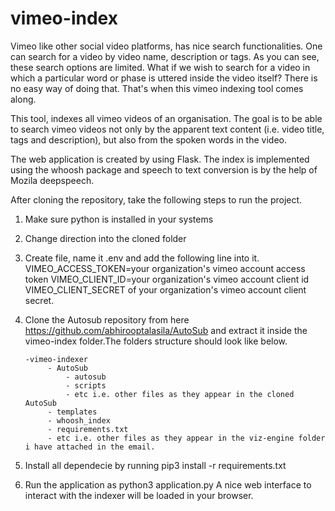 # vimeo-index
Vimeo like other social video platforms, has nice search functionalities. One can search for a video by video name, description or tags. As you can see, these search options are limited. What if we wish to search for a video in which a particular word or phase is uttered inside the video itself? There is no easy way of doing that. That's when this vimeo indexing tool comes along.

This tool, indexes all vimeo videos of an organisation. The goal is to be able to search vimeo videos not only by the apparent text content (i.e. video title, tags and description), but also from the spoken words in the video. 

The web application is created by using Flask. The index is implemented using the whoosh package and speech to text conversion is by the help of Mozila deepspeech.

After cloning the repository, take the following steps to run the project.
1) Make sure python is installed in your systems

2) Change direction into the cloned folder 

3) Create file, name it .env and add the following line into it.
   VIMEO_ACCESS_TOKEN=your organization's vimeo account access token
   VIMEO_CLIENT_ID=your organization's vimeo account client id
   VIMEO_CLIENT_SECRET of your organization's vimeo account client secret.
   
4) Clone the Autosub repository from here https://github.com/abhirooptalasila/AutoSub and extract it inside the vimeo-index folder.The folders structure should look like below.

       -vimeo-indexer
            - AutoSub
                - autosub
                - scripts
                - etc i.e. other files as they appear in the cloned AutoSub
            - templates
            - whoosh_index
            - requirements.txt
            - etc i.e. other files as they appear in the viz-engine folder i have attached in the email.

5) Install all dependecie by running pip3 install -r requirements.txt

6) Run the application as python3 application.py A nice web interface to interact with the indexer will be loaded in your browser. 
